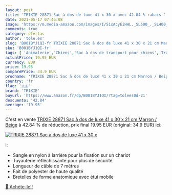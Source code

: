 ```yaml
---
layout: post
title: 'TRIXIE 28871 Sac à dos de luxe 41 x 30 x avec 42.84 % rabais '
date: 2021-05-17 07:46:08
image: 'https://m.media-amazon.com/images/I/51xAcyEiHHL._SL500_._SL400_.jpg'
comments: true
category: ofertas
author: 'tole.es'
slug: 'B001BYJ1QI-fr TRIXIE 28871 Sac à dos de luxe 41 x 30 x 21 cm Marron / Beige'
sku: 'B001BYJ1QI-fr'
tags: [ 'Animalerie','Chiens','Sac à dos de transport pour chiens','Transport pour chiens','trixie', ]
actualPrice: 19.95 EUR
currency: EUR
price: 19.95
comparePrice: 34.9 EUR
prodname: 'TRIXIE 28871 Sac à dos de luxe 41 x 30 x 21 cm Marron / Beige'
country: 'fr'
flag: '🇫🇷'
brand: 'TRIXIE'
buyurl: 'https://www.amazon.fr/dp/B001BYJ1QI/?tag=tolees0d-21'
descuento: '42.84'
average: '19.95'
---
```


C'est en vente [TRIXIE 28871 Sac à dos de luxe 41 x 30 x 21 cm Marron / Beige](https://www.amazon.fr/dp/B001BYJ1QI/?tag=tolees0d-21)  à  42.84 % de réduction, prix final  19.95 EUR (original: 34.9 EUR) ici:

[![TRIXIE 28871 Sac à dos de luxe 41 x 30 x](https://m.media-amazon.com/images/I/51xAcyEiHHL._SL500_._SL400_.jpg)](https://www.amazon.fr/dp/B001BYJ1QI/?tag=tolees0d-21)

ℹ️:

- Sangle en nylon à larrière pour la fixation sur un chariot
- Tuyauterie réfléchissante pour plus de sécurité
- Longueur de câble de 7 mètres
- Fait de polyester de haute qualité
- Bretelles de forme anatomique avec étui mobile

[🛒 Achète-le!!](https://www.amazon.fr/dp/B001BYJ1QI/?tag=tolees0d-21)
